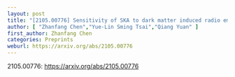 ```yaml
---
layout: post
title: "[2105.00776] Sensitivity of SKA to dark matter induced radio emission"
author: [ "Zhanfang Chen","Yue-Lin Sming Tsai","Qiang Yuan" ]
first_author: Zhanfang Chen
categories: Preprints
weburl: https://arxiv.org/abs/2105.00776
---
```


2105.00776: https://arxiv.org/abs/2105.00776
